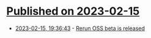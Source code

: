 # [Published on 2023-02-15](index.md)

* [2023-02-15, 19:36:43](https://lobste.rs/s/hozsha/rerun_oss_beta_is_released) - [Rerun OSS beta is released](https://www.rerun.io/blog/oss-beta)
